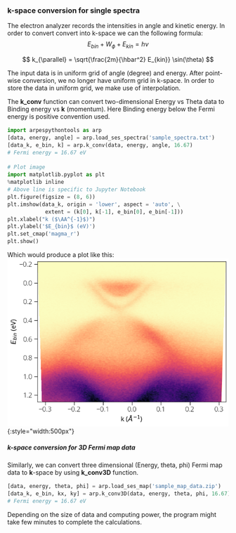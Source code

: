 ### k-space conversion for single spectra
The electron analyzer records the intensities in angle and kinetic energy. In order to convert convert into k-space we can the following formula: 
$$ E_{bin} + W_ϕ + E_{kin} = h\nu $$

$$ k_{\parallel} = \sqrt{\frac{2m}{\hbar^2} E_{kin}} \sin(\theta) $$

The input data is in uniform grid of angle (degree) and energy. After point-wise conversion, we no longer have uniform grid in k-space. In order to store the data in uniform grid, we make use of interpolation. 

The **k_conv** function can convert two-dimensional Energy vs Theta data to Binding energy vs **k** (momentum). Here Binding energy below the Fermi energy is positive convention used. 

```py
import arpespythontools as arp  
[data, energy, angle] = arp.load_ses_spectra('sample_spectra.txt')
[data_k, e_bin, k] = arp.k_conv(data, energy, angle, 16.67) 
# Fermi energy = 16.67 eV  

# Plot image
import matplotlib.pyplot as plt
%matplotlib inline
# Above line is specific to Jupyter Notebook
plt.figure(figsize = (8, 6))
plt.imshow(data_k, origin = 'lower', aspect = 'auto', \
            extent = (k[0], k[-1], e_bin[0], e_bin[-1]))
plt.xlabel("k ($\AA^{-1}$)")
plt.ylabel('$E_{bin}$ (eV)')
plt.set_cmap('magma_r')
plt.show()
```
Which would produce a plot like this:  
![k-space-image-plot](./img/k-space-image-plot.png){:style="width:500px"} 

##### k-space conversion for 3D Fermi map data
Similarly, we can convert three dimensional (Energy, theta, phi)  Fermi map data to **k**-space by using **k_conv3D** function.

```py
[data, energy, theta, phi] = arp.load_ses_map('sample_map_data.zip')
[data_k, e_bin, kx, ky] = arp.k_conv3D(data, energy, theta, phi, 16.67)
# Fermi energy = 16.67 eV
```
Depending on the size of data and computing power, the program might take few minutes to complete the calculations.
